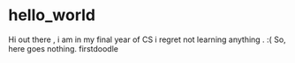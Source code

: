 # hello_world
Hi out there , i am in my final year of CS i regret not learning anything . :( So, here goes nothing.
firstdoodle
